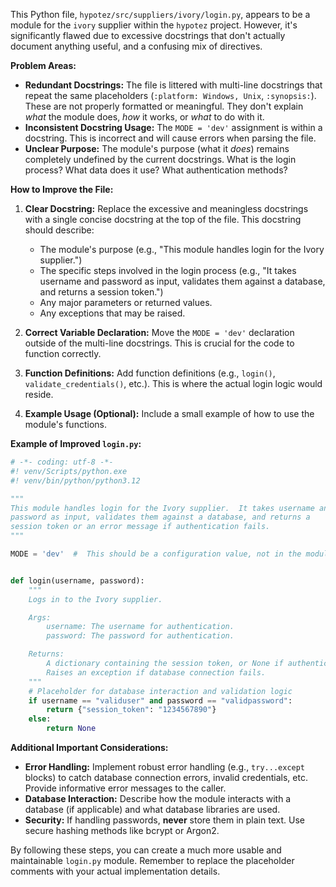 This Python file, `hypotez/src/suppliers/ivory/login.py`, appears to be a module for the `ivory` supplier within the `hypotez` project. However, it's significantly flawed due to excessive docstrings that don't actually document anything useful, and a confusing mix of directives.

**Problem Areas:**

* **Redundant Docstrings:** The file is littered with multi-line docstrings that repeat the same placeholders (`:platform: Windows, Unix`, `:synopsis:`).  These are not properly formatted or meaningful.  They don't explain *what* the module does, *how* it works, or *what* to do with it.
* **Inconsistent Docstring Usage:**  The `MODE = 'dev'` assignment is within a docstring.  This is incorrect and will cause errors when parsing the file.
* **Unclear Purpose:** The module's purpose (what it *does*) remains completely undefined by the current docstrings.  What is the login process? What data does it use? What authentication methods?

**How to Improve the File:**

1. **Clear Docstring:**  Replace the excessive and meaningless docstrings with a single concise docstring at the top of the file. This docstring should describe:
   * The module's purpose (e.g., "This module handles login for the Ivory supplier.")
   * The specific steps involved in the login process (e.g., "It takes username and password as input, validates them against a database, and returns a session token.")
   * Any major parameters or returned values.
   * Any exceptions that may be raised.

2. **Correct Variable Declaration:** Move the `MODE = 'dev'` declaration outside of the multi-line docstrings.  This is crucial for the code to function correctly.

3. **Function Definitions:** Add function definitions (e.g., `login()`, `validate_credentials()`, etc.). This is where the actual login logic would reside.

4. **Example Usage (Optional):** Include a small example of how to use the module's functions.

**Example of Improved `login.py`:**

```python
# -*- coding: utf-8 -*-
#! venv/Scripts/python.exe
#! venv/bin/python/python3.12

"""
This module handles login for the Ivory supplier.  It takes username and
password as input, validates them against a database, and returns a
session token or an error message if authentication fails.
"""

MODE = 'dev'  #  This should be a configuration value, not in the module


def login(username, password):
    """
    Logs in to the Ivory supplier.

    Args:
        username: The username for authentication.
        password: The password for authentication.

    Returns:
        A dictionary containing the session token, or None if authentication fails.
        Raises an exception if database connection fails.
    """
    # Placeholder for database interaction and validation logic
    if username == "validuser" and password == "validpassword":
        return {"session_token": "1234567890"}
    else:
        return None
```

**Additional Important Considerations:**

* **Error Handling:** Implement robust error handling (e.g., `try...except` blocks) to catch database connection errors, invalid credentials, etc.  Provide informative error messages to the caller.
* **Database Interaction:**  Describe how the module interacts with a database (if applicable) and what database libraries are used.
* **Security:**  If handling passwords, **never** store them in plain text. Use secure hashing methods like bcrypt or Argon2.


By following these steps, you can create a much more usable and maintainable `login.py` module. Remember to replace the placeholder comments with your actual implementation details.